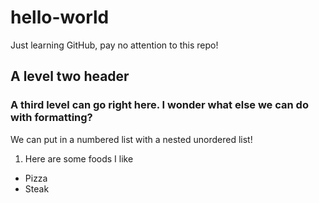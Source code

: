# hello-world
Just learning GitHub, pay no attention to this repo!

## A level two header

### A third level can go right here. I wonder what else we can do with formatting?

We can put in a numbered list with a nested unordered list!

1. Here are some foods I like
 * Pizza  
 * Steak
